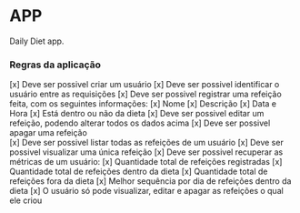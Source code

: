 # APP 
Daily Diet app.

### Regras da aplicação

[x] Deve ser possivel criar um usuário
[x] Deve ser possivel identificar o usuário entre as requisições
[x] Deve ser possivel registrar uma refeição feita, com os seguintes informações:
    [x] Nome 
    [x] Descrição 
    [x] Data e Hora 
    [x] Está dentro ou não da dieta
[x] Deve ser possivel editar um refeição, podendo alterar todos os dados acima
[x] Deve ser possivel apagar uma refeição  
[x] Deve ser possivel listar todas as refeições de um usuário
[x] Deve ser possivel visualizar uma única refeição
[x] Deve ser possivel recuperar as métricas de um usuário:
    [x] Quantidade total de refeições registradas
    [x] Quantidade total de refeições dentro da dieta
    [x] Quantidade total de refeições fora da dieta
    [x] Melhor sequência por dia de refeições dentro da dieta
[x] O usuário só pode visualizar, editar e apagar as refeições o qual ele criou